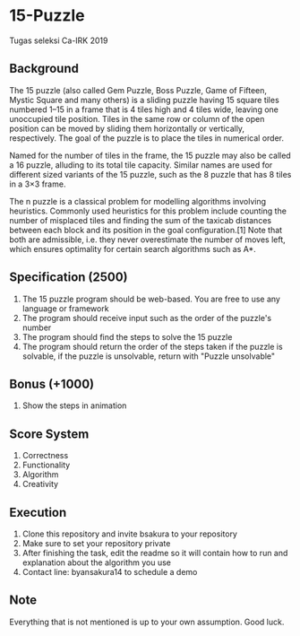 # 15-Puzzle
Tugas seleksi Ca-IRK 2019

## Background
The 15 puzzle (also called Gem Puzzle, Boss Puzzle, Game of Fifteen, Mystic Square and many others) is a sliding puzzle having 15 square tiles numbered 1–15 in a frame that is 4 tiles high and 4 tiles wide, leaving one unoccupied tile position. Tiles in the same row or column of the open position can be moved by sliding them horizontally or vertically, respectively. The goal of the puzzle is to place the tiles in numerical order.<br>

Named for the number of tiles in the frame, the 15 puzzle may also be called a 16 puzzle, alluding to its total tile capacity. Similar names are used for different sized variants of the 15 puzzle, such as the 8 puzzle that has 8 tiles in a 3×3 frame.<br>

The n puzzle is a classical problem for modelling algorithms involving heuristics. Commonly used heuristics for this problem include counting the number of misplaced tiles and finding the sum of the taxicab distances between each block and its position in the goal configuration.[1] Note that both are admissible, i.e. they never overestimate the number of moves left, which ensures optimality for certain search algorithms such as A*.<br>

## Specification (2500)
1. The 15 puzzle program should be web-based. You are free to use any language or framework
2. The program should receive input such as the order of the puzzle's number
3. The program should find the steps to solve the 15 puzzle
4. The program should return the order of the steps taken if the puzzle is solvable, if the puzzle is unsolvable, return with "Puzzle unsolvable"

## Bonus (+1000)
1. Show the steps in animation

## Score System
1. Correctness
2. Functionality
3. Algorithm
4. Creativity

## Execution
1. Clone this repository and invite bsakura to your repository
2. Make sure to set your repository private
3. After finishing the task, edit the readme so it will contain how to run and explanation about the algorithm you use
4. Contact line: byansakura14 to schedule a demo

## Note
Everything that is not mentioned is up to your own assumption. Good luck.
